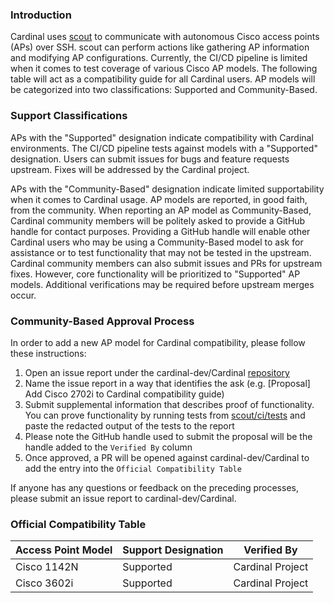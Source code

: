 ### Introduction

Cardinal uses [scout](https://github.com/cardinal-dev/scout) to communicate with autonomous Cisco access points (APs) over SSH.
scout can perform actions like gathering AP information and modifying AP configurations. Currently, the CI/CD 
pipeline is limited when it comes to test coverage of various Cisco AP models. The following table will act as a compatibility guide 
for all Cardinal users. AP models will be categorized into two classifications: Supported and Community-Based.

### Support Classifications

APs with the "Supported" designation indicate compatibility with Cardinal environments. The CI/CD pipeline
tests against models with a "Supported" designation. Users can submit issues for bugs and feature requests upstream. Fixes
will be addressed by the Cardinal project.

APs with the "Community-Based" designation indicate limited supportability when it comes to Cardinal usage. AP models are reported, 
in good faith, from the community. When reporting an AP model as Community-Based, Cardinal community members will be politely asked 
to provide a GitHub handle for contact purposes. Providing a GitHub handle will enable other Cardinal users who may be using a Community-Based model 
to ask for assistance or to test functionality that may not be tested in the upstream. Cardinal community members can also submit issues
and PRs for upstream fixes. However, core functionality will be prioritized to "Supported" AP models. Additional verifications may be required
before upstream merges occur.

### Community-Based Approval Process

In order to add a new AP model for Cardinal compatibility, please follow these instructions:

1. Open an issue report under the cardinal-dev/Cardinal [repository](https://github.com/cardinal-dev/Cardinal/issues)
2. Name the issue report in a way that identifies the ask (e.g. [Proposal] Add Cisco 2702i to Cardinal compatibility guide)
3. Submit supplemental information that describes proof of functionality. You can prove functionality by running tests from [scout/ci/tests](https://github.com/cardinal-dev/scout/tree/main/ci/tests) and paste the redacted output of the tests to the report
4. Please note the GitHub handle used to submit the proposal will be the handle added to the `Verified By` column
5. Once approved, a PR will be opened against cardinal-dev/Cardinal to add the entry into the `Official Compatibility Table`

If anyone has any questions or feedback on the preceding processes, please submit an issue report to cardinal-dev/Cardinal.

### Official Compatibility Table

| Access Point Model | Support Designation | Verified By         |
| ------------------ | ------------------- | ------------------- |
| Cisco 1142N        | Supported           | Cardinal Project    |
| Cisco 3602i        | Supported           | Cardinal Project    |
